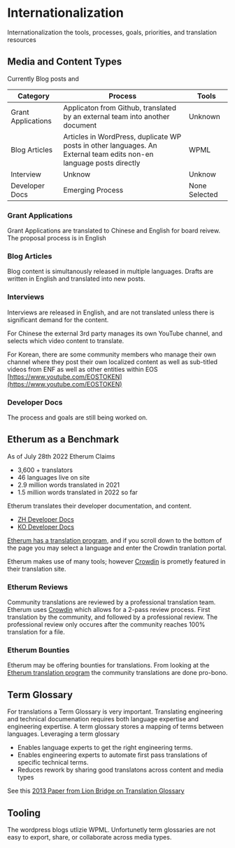 # Internationalization
Internationalization the tools, processes, goals, priorities, and translation resources 

## Media and Content Types

Currently Blog posts and 

| Category | Process | Tools |
| -------- | ------- | ----- |
| Grant Applications | Applicaton from Github, translated by an external team into another document | Unknown | 
| Blog Articles | Articles in WordPress, duplicate WP posts in other languages. An External team edits non-en language posts directly  | WPML | 
| Interview | Unknow | Unknow |
| Developer Docs | Emerging Process | None Selected | 

### Grant Applications 
Grant Applications are translated to Chinese and English for board reivew. The proposal process is in English

### Blog Articles
Blog content is simultanously released in multiple languages. Drafts are written in English and translated into new posts.

### Interviews
Interviews are released in English, and are not translated unless there is significant demand for the content. 

For Chinese the external 3rd party manages its own YouTube channel, and selects which video content to translate. 

For Korean, there are some community members who manage their own channel where they post their own localized content as well as sub-titled videos from ENF as well as other entities within EOS [https://www.youtube.com/EOSTOKEN](https://www.youtube.com/EOSTOKEN)


### Developer Docs
The process and goals are still being worked on.

## Etherum as a Benchmark

As of July 28th 2022 Etherum Claims
* 3,600 + translators
* 46 languages live on site
* 2.9 million words translated in 2021
* 1.5 million words translated in 2022 so far

Etherum translates their developer documentation, and content. 

* [ZH Developer Docs](https://ethereum.org/zh/developers/docs/)
* [KO Developer Docs](https://ethereum.org/ko/developers/docs/)

[Etherum has a translation program](https://ethereum.org/en/contributing/translation-program/), and if you scroll down to the bottom of the page you may select a language and enter the Crowdin tranlation portal. 

Etherum makes use of many tools; however [Crowdin](https://crowdin.com/) is prometly featured in their translation site. 

### Etherum Reviews
Community translations are reviewed by a professional translation team. Etherum uses [Crowdin](https://crowdin.com/) which allows for a 2-pass review process. First translation by the community, and followed by a professional review. The professional review only occures after the community reaches 100% translation for a file. 

### Etherum Bounties
Etherum may be offering bounties for translations. From looking at the [Etherum translation program](https://ethereum.org/en/contributing/translation-program/) the community translations are done pro-bono. 

## Term Glossary
For translations a Term Glossary is very important. Translating engineering and technical documenation requires both language expertise and engineering expertise. A term glossary stores a mapping of terms between languages. Leveraging a term glossary
* Enables language experts to get the right engineering terms.
* Enables engineering experts to automate first pass translations of specific technical terms. 
* Reduces rework by sharing good translatons across content and media types

See this [2013 Paper from Lion Bridge on Translation Glossary](http://info.lionbridge.com/rs/lionbridge/images/Lionbridge%20FAQ_Glossary_2013.pdf)

## Tooling
The wordpress blogs utlizie WPML. Unfortunetly term glossaries are not easy to export, share, or collaborate across media types. 



